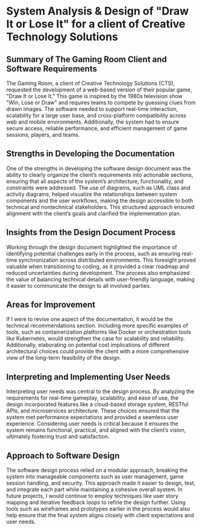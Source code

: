 # System Analysis & Design of "Draw It or Lose It" for a client of Creative Technology Solutions

## Summary of The Gaming Room Client and Software Requirements

The Gaming Room, a client of Creative Technology Solutions (CTS), requested the development of a web-based version of their popular game, "Draw It or Lose It." This game is inspired by the 1980s television show "Win, Lose or Draw" and requires teams to compete by guessing clues from drawn images. The software needed to support real-time interaction, scalability for a large user base, and cross-platform compatibility across web and mobile environments. Additionally, the system had to ensure secure access, reliable performance, and efficient management of game sessions, players, and teams.

## Strengths in Developing the Documentation

One of the strengths in developing the software design document was the ability to clearly organize the client’s requirements into actionable sections, ensuring that all aspects of the system’s architecture, functionality, and constraints were addressed. The use of diagrams, such as UML class and activity diagrams, helped visualize the relationships between system components and the user workflows, making the design accessible to both technical and nontechnical stakeholders. This structured approach ensured alignment with the client’s goals and clarified the implementation plan.

## Insights from the Design Document Process

Working through the design document highlighted the importance of identifying potential challenges early in the process, such as ensuring real-time synchronization across distributed environments. This foresight proved valuable when transitioning to coding, as it provided a clear roadmap and reduced uncertainties during development. The process also emphasized the value of balancing technical details with user-friendly language, making it easier to communicate the design to all involved parties.

## Areas for Improvement

If I were to revise one aspect of the documentation, it would be the technical recommendations section. Including more specific examples of tools, such as containerization platforms like Docker or orchestration tools like Kubernetes, would strengthen the case for scalability and reliability. Additionally, elaborating on potential cost implications of different architectural choices could provide the client with a more comprehensive view of the long-term feasibility of the design.

## Interpreting and Implementing User Needs

Interpreting user needs was central to the design process. By analyzing the requirements for real-time gameplay, scalability, and ease of use, the design incorporated features like a cloud-based storage system, RESTful APIs, and microservices architecture. These choices ensured that the system met performance expectations and provided a seamless user experience. Considering user needs is critical because it ensures the system remains functional, practical, and aligned with the client’s vision, ultimately fostering trust and satisfaction.

## Approach to Software Design

The software design process relied on a modular approach, breaking the system into manageable components such as user management, game session handling, and security. This approach made it easier to design, test, and integrate each part while maintaining a cohesive overall system. In future projects, I would continue to employ techniques like user story mapping and iterative feedback loops to refine the design further. Using tools such as wireframes and prototypes earlier in the process would also help ensure that the final system aligns closely with client expectations and user needs.

